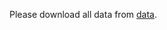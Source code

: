 Please download all data from [data](https://drive.google.com/file/d/1dcg92GU5jgUh9Td3WTmFXylMTZVohT2e/view?usp=sharing).